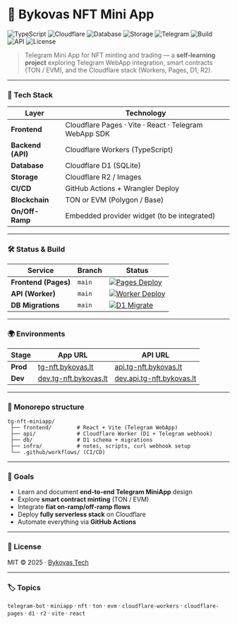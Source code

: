 # 🧩 Bykovas NFT Mini App

![TypeScript](https://img.shields.io/badge/TypeScript-5.6-blue)
![Cloudflare](https://img.shields.io/badge/Cloudflare-Workers%20%7C%20Pages-orange)
![Database](https://img.shields.io/badge/DB-D1-lightgrey)
![Storage](https://img.shields.io/badge/Storage-R2-yellow)
![Telegram](https://img.shields.io/badge/Telegram-MiniApp-blue)
![Build](https://img.shields.io/github/actions/workflow/status/bykovas/tg-nft-miniapp/pages-deploy.yml?label=Pages)
![API](https://img.shields.io/github/actions/workflow/status/bykovas/tg-nft-miniapp/worker-deploy.yml?label=API)
![License](https://img.shields.io/badge/license-MIT-green)

> Telegram Mini App for NFT minting and trading — a **self-learning project** exploring Telegram WebApp integration, smart contracts (TON / EVM), and the Cloudflare stack (Workers, Pages, D1, R2).

---

### 🚀 Tech Stack
| Layer | Technology |
|-------|-------------|
| **Frontend** | Cloudflare Pages · Vite · React · Telegram WebApp SDK |
| **Backend (API)** | Cloudflare Workers (TypeScript) |
| **Database** | Cloudflare D1 (SQLite) |
| **Storage** | Cloudflare R2 / Images |
| **CI/CD** | GitHub Actions + Wrangler Deploy |
| **Blockchain** | TON or EVM (Polygon / Base) |
| **On/Off-Ramp** | Embedded provider widget (to be integrated) |

---

### 🛠️ Status & Build

| Service | Branch | Status |
|----------|--------|--------|
| **Frontend (Pages)** | `main` | [![Pages Deploy](https://github.com/bykovas/tg-nft-miniapp/actions/workflows/pages-deploy.yml/badge.svg?branch=main)](https://github.com/bykovas/tg-nft-miniapp/actions/workflows/pages-deploy.yml) |
| **API (Worker)** | `main` | [![Worker Deploy](https://github.com/bykovas/tg-nft-miniapp/actions/workflows/worker-deploy.yml/badge.svg?branch=main)](https://github.com/bykovas/tg-nft-miniapp/actions/workflows/worker-deploy.yml) |
| **DB Migrations** | `main` | [![D1 Migrate](https://github.com/bykovas/tg-nft-miniapp/actions/workflows/d1-migrate.yml/badge.svg?branch=main)](https://github.com/bykovas/tg-nft-miniapp/actions/workflows/d1-migrate.yml) |

---

### 🌍 Environments
| Stage | App URL | API URL |
|-------|----------|---------|
| **Prod** | [tg-nft.bykovas.lt](https://tg-nft.bykovas.lt) | [api.tg-nft.bykovas.lt](https://api.tg-nft.bykovas.lt) |
| **Dev** | [dev.tg-nft.bykovas.lt](https://dev.tg-nft.bykovas.lt) | [dev.api.tg-nft.bykovas.lt](https://dev.api.tg-nft.bykovas.lt) |

---

### 📁 Monorepo structure
```
tg-nft-miniapp/
 ├── frontend/        # React + Vite (Telegram WebApp)
 ├── api/             # Cloudflare Worker (D1 + Telegram webhook)
 ├── db/              # D1 schema + migrations
 ├── infra/           # notes, scripts, curl webhook setup
 └── .github/workflows/ (CI/CD)
```

---

### 🧠 Goals
- Learn and document **end-to-end Telegram MiniApp** design  
- Explore **smart contract minting** (TON / EVM)  
- Integrate **fiat on-ramp/off-ramp flows**  
- Deploy **fully serverless stack** on Cloudflare  
- Automate everything via **GitHub Actions**

---

### 📜 License
MIT © 2025 · [Bykovas Tech](https://bykovas.lt)

---

### 🏷️ Topics
`telegram-bot` · `miniapp` · `nft` · `ton` · `evm` · `cloudflare-workers` · `cloudflare-pages` · `d1` · `r2` · `vite` · `react`
